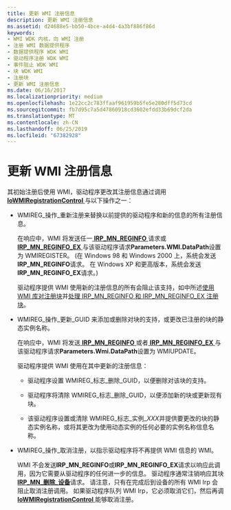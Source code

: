 ```yaml
---
title: 更新 WMI 注册信息
description: 更新 WMI 注册信息
ms.assetid: d24688e5-bb50-4bce-a4d4-4a3bf886f86d
keywords:
- WMI WDK 内核，向 WMI 注册
- 注册 WMI 数据提供程序
- 数据提供程序 WDK WMI
- 驱动程序注册 WDK WMI
- 事件阻止 WDK WMI
- 块 WDK WMI
- 注册块
- 更新 WMI 注册信息
ms.date: 06/16/2017
ms.localizationpriority: medium
ms.openlocfilehash: 1e22cc2c783ffaaf961959b5fe5e280dff5d73cd
ms.sourcegitcommit: fb7d95c7a5d47860918cd3602efdd33b69dcf2da
ms.translationtype: MT
ms.contentlocale: zh-CN
ms.lasthandoff: 06/25/2019
ms.locfileid: "67382928"
---
```

# <a name="updating-wmi-registration-information"></a>更新 WMI 注册信息





其初始注册后使用 WMI，驱动程序更改其注册信息通过调用[ **IoWMIRegistrationControl** ](https://docs.microsoft.com/windows-hardware/drivers/ddi/content/wdm/nf-wdm-iowmiregistrationcontrol)与以下操作之一：

-   WMIREG\_操作\_重新注册来替换以前提供的驱动程序和新的信息的所有注册信息。

    在响应中，WMI 将发送任一[ **IRP\_MN\_REGINFO** ](https://docs.microsoft.com/windows-hardware/drivers/kernel/irp-mn-reginfo)请求或[ **IRP\_MN\_REGINFO\_EX** ](https://docs.microsoft.com/windows-hardware/drivers/kernel/irp-mn-reginfo-ex)与该驱动程序请求**Parameters.WMI.DataPath**设置为 WMIREGISTER。 (在 Windows 98 和 Windows 2000 上，系统会发送**IRP\_MN\_REGINFO**请求。 在 Windows XP 和更高版本，系统会发送**IRP\_MN\_REGINFO\_EX**请求。)

    驱动程序提供 WMI 使用新的注册信息的所有会阻止该支持，如中所述[使用 WMI 库对注册块](using-the-wmi-library-to-register-blocks.md)并[处理 IRP\_MN\_REGINFO 和 IRP\_MN\_REGINFO\_EX 注册块](handling-irp-mn-reginfo-and-irp-mn-reginfo-ex-to-register-blocks.md)。

-   WMIREG\_操作\_更新\_GUID 来添加或删除对块的支持，或更改已注册的块的静态实例名称。

    在响应中，WMI 将发送[ **IRP\_MN\_REGINFO** ](https://docs.microsoft.com/windows-hardware/drivers/kernel/irp-mn-reginfo)或者[ **IRP\_MN\_REGINFO\_EX** ](https://docs.microsoft.com/windows-hardware/drivers/kernel/irp-mn-reginfo-ex)与该驱动程序请求**Parameters.Wmi.DataPath**设置为 WMIUPDATE。

    驱动程序提供 WMI 使用在其中更新的注册信息：

    -   驱动程序设置 WMIREG\_标志\_删除\_GUID，以便删除对该块的支持。

    -   驱动程序将清除 WMIREG\_标志\_删除\_GUID，以便添加新的块或更新现有块。

    -   该驱动程序设置或清除 WMIREG\_标志\_实例\_*XXX*并提供要更改的块的静态实例名称，或将其更改为使用动态实例的任何必要的实例名称信息名称。

-   WMIREG\_操作\_取消注册，以指示驱动程序将不再提供 WMI 信息的 WMI。

    WMI 不会发送**IRP\_MN\_REGINFO**或**IRP\_MN\_REGINFO\_EX**请求以响应此调用，因为它需要从驱动程序的任何进一步的信息。 驱动程序通常注销响应其块[ **IRP\_MN\_删除\_设备**](https://docs.microsoft.com/windows-hardware/drivers/kernel/irp-mn-remove-device)请求。 请注意，只有在完成后到设备的所有 WMI Irp 会阻止取消注册调用。 如果驱动程序队列 WMI Irp，它必须取消它们，然后再调[ **IoWMIRegistrationControl** ](https://docs.microsoft.com/windows-hardware/drivers/ddi/content/wdm/nf-wdm-iowmiregistrationcontrol)能够取消注册。

 

 




